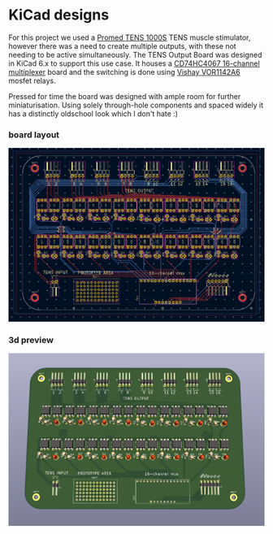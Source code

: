 # KiCad designs

For this project we used a [Promed TENS 1000S](https://www.promed.de/soft-therapy/electrical-pain-therapy/144/promed-pain-therapy-device-tens-1000-s) TENS muscle stimulator, however there was a need to create multiple outputs, with these not needing to be active simultaneously. The TENS Output Board was designed in KiCad 6.x to support this use case. It houses a [CD74HC4067 16-channel multiplexer](https://www.sparkfun.com/products/9056) board and the switching is done using [Vishay VOR1142A6](https://www.digikey.com/en/products/detail/vishay-semiconductor-opto-division/VOR1142A6/6174564) mosfet relays.

Pressed for time the board was designed with ample room for further miniaturisation. Using solely through-hole components and spaced widely it has a distinctly oldschool look which I don't hate :)


### board layout
![TENS switching board layout](pics/TENS_board_layout.png)

### 3d preview
![TENS switching board 3d preview](pics/TENS_board_3d.png)

